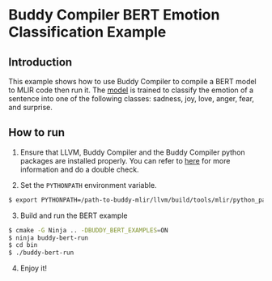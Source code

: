 # Buddy Compiler BERT Emotion Classification Example

## Introduction

This example shows how to use Buddy Compiler to compile a BERT model to MLIR code then run it. The [model](bhadresh-savani/bert-base-uncased-emotion) is trained to classify the emotion of a sentence into one of the following classes: sadness, joy, love, anger, fear, and surprise.

## How to run

1. Ensure that LLVM, Buddy Compiler and the Buddy Compiler python packages are installed properly. You can refer to [here](https://github.com/buddy-compiler/buddy-mlir) for more information and do a double check.

2. Set the `PYTHONPATH` environment variable.

```bash
$ export PYTHONPATH=/path-to-buddy-mlir/llvm/build/tools/mlir/python_packages/mlir_core:/path-to-buddy-mlir/build/python_packages:${PYTHONPATH}
```

3. Build and run the BERT example

```bash
$ cmake -G Ninja .. -DBUDDY_BERT_EXAMPLES=ON
$ ninja buddy-bert-run
$ cd bin
$ ./buddy-bert-run
```

4. Enjoy it!
